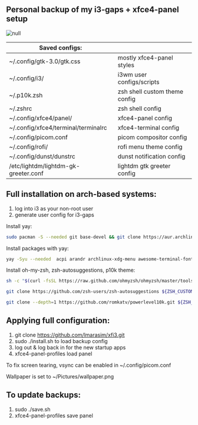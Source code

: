 ## Personal backup of my i3-gaps + xfce4-panel setup

![null](https://i.imgur.com/HaZbRmK.png)
              
| Saved configs:                       |                               |
|--------------------------------------|-------------------------------|
| ~/.config/gtk-3.0/gtk.css            | mostly xfce4-panel styles     |
| ~/.config/i3/                        | i3wm user configs/scripts     |
| ~/.p10k.zsh                          | zsh shell custom theme config |
| ~/.zshrc                             | zsh shell config              |
| ~/.config/xfce4/panel/               | xfce4-panel config            |
| ~/.config/xfce4/terminal/terminalrc  | xfce4-terminal config         |
| ~/.config/picom.conf                 | picom compositor config       |
| ~/.config/rofi/                      | rofi menu theme config        |
| ~/.config/dunst/dunstrc              | dunst notification config     |
| /etc/lightdm/lightdm-gk-greeter.conf | lightdm gtk greeter config    |



## Full installation on arch-based systems:

  1. log into i3 as your non-root user
  1. generate user config for i3-gaps


Install yay:
```sh
sudo pacman -S --needed git base-devel && git clone https://aur.archlinux.org/yay.git && cd yay && makepkg -si
```

Install packages with yay:
```sh
yay -Syu --needed  acpi arandr archlinux-xdg-menu awesome-terminal-fonts dex dmenu dunst file-roller galculator gtk-engine-murrine gvfs gvfs-afc gvfs-gphoto2 gvfs-mtp gvfs-nfs gvfs-smb power-profiles-daemon i3-gaps i3lock imagemagick jq lxappearance-gtk3 mpv network-manager-applet numlockx pavucontrol picom playerctl polkit-gnome rofi scrot sysstat thunar thunar-archive-plugin thunar-volman tumbler xbindkeys xdg-user-dirs-gtk xfce4-terminal xorg-xbacklight xorg-xdpyinfo ttf-ubuntu-font-family ttf-cascadia-code autotiling xfce4-panel xfce4-pulseaudio-plugin xfce4-sensors-plugin xfce4-cpufreq-plugin xfce4-screenshooter xfce4-clipman-plugin xfce4-panel-profiles lxtask-gtk3 pinta dotnet-runtime-6.0 firefox-developer-edition google-chrome zsh arc-gtk-theme qogir-icon-theme feh neofetch github-cli xorg-xinput
```

Install oh-my-zsh, zsh-autosuggestions, p10k theme:
```sh
sh -c "$(curl -fsSL https://raw.github.com/ohmyzsh/ohmyzsh/master/tools/install.sh)"
```
```sh
git clone https://github.com/zsh-users/zsh-autosuggestions ${ZSH_CUSTOM:-~/.oh-my-zsh/custom}/plugins/zsh-autosuggestions
```
```sh
git clone --depth=1 https://github.com/romkatv/powerlevel10k.git ${ZSH_CUSTOM:-$HOME/.oh-my-zsh/custom}/themes/powerlevel10k
```

## Applying full configuration:

  1. git clone https://github.com/lmarasim/xfi3.git
  1. sudo ./install.sh to load backup config
  1. log out & log back in for the new startup apps
  1. xfce4-panel-profiles load panel


To fix screen tearing, vsync can be enabled in ~/.config/picom.conf

Wallpaper is set to ~/Pictures/wallpaper.png

## To update backups:

  1. sudo ./save.sh
  1. xfce4-panel-profiles save panel

